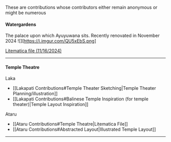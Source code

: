 These are contributions whose contributors either remain anonymous or might be numerous

#### Watergardens
The palace upon which Ayuyuwana sits. Recently renovated in November 2024
![][https://i.imgur.com/QU5xEbS.png]

[Litematica file (11/16/2024)](https://drive.google.com/file/d/1NfBvKX5bHNqbhDXXSqpfCUoCtM2WF1S6/view?usp=sharing)

___
#### Temple Theatre

Laka
- [[Lakapati Contributions#Temple Theater Sketching|Temple Theater Planning/illustration]]
- [[Lakapati Contributions#Balinese Temple Inspiration (for temple theater)|Temple Layout Inspiration]]

Ataru
- [[Ataru Contributions#Temple Theatre|Litematica File]]
- [[Ataru Contributions#Abstracted Layout|Illustrated Temple Layout]] 

___ 


